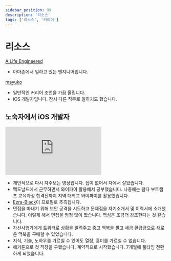```yaml
---
sidebar_position: 99
description: '리소스'
tags: ['리소스', '커리어']
---
```


# 리소스

[A Life Engineered](https://www.youtube.com/@ALifeEngineered)

- 아마존에서 일하고 있는 엔지니어입니다.

[mayuko](https://www.youtube.com/@hellomayuko)

- 일반적인 커리어 조언을 가끔 올립니다.
- iOS 개발자입니다. 잠시 다른 직무로 일하기도 했습니다.

## 노숙자에서 iOS 개발자

<iframe class="codepen" src="https://www.youtube.com/embed/yac52lmf_yc" title="From Homeless to $130k+ iOS Dev | Self-Taught" frameborder="0" allow="accelerometer; autoplay; clipboard-write; encrypted-media; gyroscope; picture-in-picture; web-share" allowfullscreen></iframe>

- 개인적으로 다시 자주보는 영상입니다. 집이 없어서 차에서 살았습니다.
- 맥도날드에서 근무하면서 와이파이 활용해서 공부했습니다. 나중에는 람다 부트캠프 교육과정 합격전까지 지역 대학교 와이파이를 활용했습니다.
- [Ezra-Black](https://github.com/Ezra-Black)이 프로필로 추측됩니다.
- 면접을 따내기 위해 보안 공격을 시도하고 문제점을 자기소개서 및 이력서에 소개했습니다. 이렇게 해서 면접을 엄청 많이 땄습니다. 핵심은 조금더 강조한다는 것 같습니다.
- 자선사업가에게 트위터로 상황을 알려주고 중고 맥북을 팔고 세금 환급금으로 새로운 맥북을 구매할 수 있었습니다.
- 지식, 기술, 노하우를 가르칠 수 있어도 열정, 흥미를 가르칠 수 없습니다.
- 해커톤으로 첫 직장을 구했습니다. 계약직으로 시작했습니다. 7개월에 풀타임 전환하게 되었습니다.
